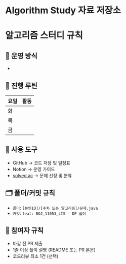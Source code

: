 # Algorithm Study 자료 저장소

# 알고리즘 스터디 규칙

## 📅 운영 방식

- 

## 🔁 진행 루틴

| 요일 | 활동 |
| --- | --- |
| 화 |  |
| 목 |  |
| 금 |  |

## 🔗 사용 도구

- GitHub → 코드 저장 및 일정표
- Notion → 운영 가이드
- [solved.ac](http://solved.ac/) → 문제 선정 및 분류

## 🗂 폴더/커밋 규칙

- `폴더`: `[본인ID]/[주차 또는 알고리즘]/문제.java`
- `커밋`: `feat: BOJ_11053_LIS - DP 풀이`

## 📌 참여자 규칙

- 마감 전 PR 제출
- 1줄 이상 풀이 설명 (README 또는 PR 본문)
- 코드리뷰 최소 1건 (선택)
